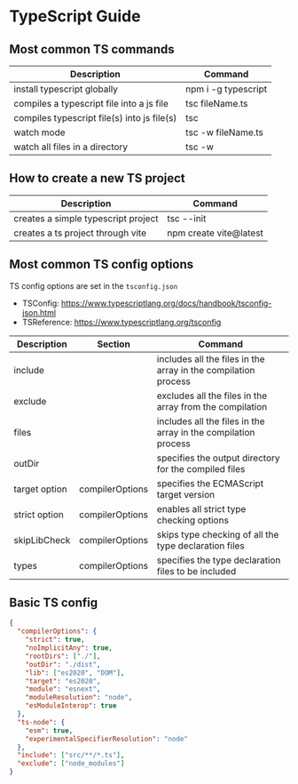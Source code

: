 # TypeScript Guide

## Most common TS commands

| Description                                 | Command             |
|---------------------------------------------|---------------------|
| install typescript globally                 | npm i -g typescript |
| compiles a typescript file into a js file   | tsc fileName.ts     |
| compiles typescript file(s) into js file(s) | tsc                 |
| watch mode                                  | tsc -w fileName.ts  |
| watch all files in a directory              | tsc -w              |

## How to create a new TS project

| Description                         | Command                |
|-------------------------------------|------------------------|
| creates a simple typescript project | tsc --init             |
| creates a ts project through vite   | npm create vite@latest |

## Most common TS config options

TS config options are set in the `tsconfig.json`

- TSConfig:    https://www.typescriptlang.org/docs/handbook/tsconfig-json.html
- TSReference: https://www.typescriptlang.org/tsconfig

| Description   | Section         | Command                                                        |
|---------------|-----------------|----------------------------------------------------------------|
| include       |                 | includes all the files in the array in the compilation process |
| exclude       |                 | excludes all the files in the array from the compilation       |
| files         |                 | includes all the files in the array in the compilation process |
| outDir        |                 | specifies the output directory for the compiled files          |
| target option | compilerOptions | specifies the ECMAScript target version                        |
| strict option | compilerOptions | enables all strict type checking options                       |
| skipLibCheck  | compilerOptions | skips type checking of all the type declaration files          |
| types         | compilerOptions | specifies the type declaration files to be included            |

## Basic TS config

```json
{
  "compilerOptions": {
    "strict": true,
    "noImplicitAny": true,
    "rootDirs": ["./"],
    "outDir": "./dist",
    "lib": ["es2020", "DOM"],
    "target": "es2020",
    "module": "esnext",
    "moduleResolution": "node",
    "esModuleInterop": true
  },
  "ts-node": {
    "esm": true,
    "experimentalSpecifierResolution": "node"
  },
  "include": ["src/**/*.ts"],
  "exclude": ["node_modules"]
}
```




